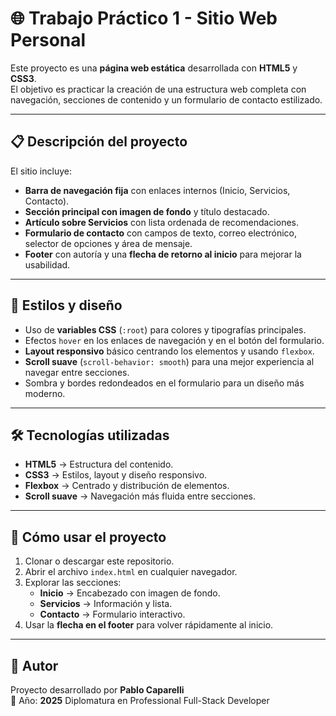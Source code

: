 # 🌐 Trabajo Práctico 1 - Sitio Web Personal

Este proyecto es una **página web estática** desarrollada con **HTML5** y **CSS3**.  
El objetivo es practicar la creación de una estructura web completa con navegación, secciones de contenido y un formulario de contacto estilizado.

---

## 📋 Descripción del proyecto

El sitio incluye:

- **Barra de navegación fija** con enlaces internos (Inicio, Servicios, Contacto).
- **Sección principal con imagen de fondo** y título destacado.
- **Artículo sobre Servicios** con lista ordenada de recomendaciones.
- **Formulario de contacto** con campos de texto, correo electrónico, selector de opciones y área de mensaje.
- **Footer** con autoría y una **flecha de retorno al inicio** para mejorar la usabilidad.

---

## 🎨 Estilos y diseño

- Uso de **variables CSS** (`:root`) para colores y tipografías principales.
- Efectos `hover` en los enlaces de navegación y en el botón del formulario.
- **Layout responsivo** básico centrando los elementos y usando `flexbox`.
- **Scroll suave** (`scroll-behavior: smooth`) para una mejor experiencia al navegar entre secciones.
- Sombra y bordes redondeados en el formulario para un diseño más moderno.

---

## 🛠️ Tecnologías utilizadas

- **HTML5** → Estructura del contenido.
- **CSS3** → Estilos, layout y diseño responsivo.
- **Flexbox** → Centrado y distribución de elementos.
- **Scroll suave** → Navegación más fluida entre secciones.

---

## 🚀 Cómo usar el proyecto

1. Clonar o descargar este repositorio.
2. Abrir el archivo `index.html` en cualquier navegador.
3. Explorar las secciones:
   - **Inicio** → Encabezado con imagen de fondo.
   - **Servicios** → Información y lista.
   - **Contacto** → Formulario interactivo.
4. Usar la **flecha en el footer** para volver rápidamente al inicio.

---

## 👤 Autor

Proyecto desarrollado por **Pablo Caparelli**  
📅 Año: **2025**
Diplomatura en Professional Full-Stack Developer
